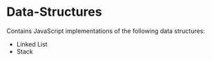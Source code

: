 # Data-Structures

Contains JavaScript implementations of the following data structures:

* Linked List
* Stack
